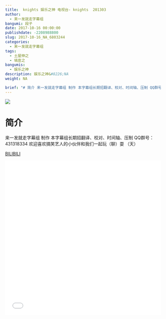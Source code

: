 ```yaml
---
title:  knights 娱乐之神 电视台- knights  201303
author: 
  - 来一发就走字幕组
bangumi: 段子
date: 2017-10-16 00:00:00
publishdate: -2208988800
slug: 2017-10-16_NA_6803244
categories: 
  - 来一发就走字幕组
tags: 
  - 土屋伸之
  - 塙宣之
bangumis: 
  - 娱乐之神
description: 娱乐之神&#8226;NA
weight: NA

brief: "# 简介 来一发就走字幕组 制作 本字幕组长期招翻译、校对、时间轴、压制 QQ群号：431318334 欢迎喜欢搞笑艺人的小伙伴和我们一起玩（聊）耍 （天）"
---
```


![](https://i.imgur.com/FIJ1zNU.jpg)

# 简介  
来一发就走字幕组 制作 本字幕组长期招翻译、校对、时间轴、压制   QQ群号：431318334 欢迎喜欢搞笑艺人的小伙伴和我们一起玩（聊）耍 （天）

  [BILIBILI](https://www.bilibili.com/video/av6803244/)


<div class="vcontainer">  <iframe class='video' src="//www.bilibili.com/blackboard/player.html?aid=6803244" width="100%" height="500" frameborder="0" allowfullscreen="allowfullscreen"></iframe></div>
